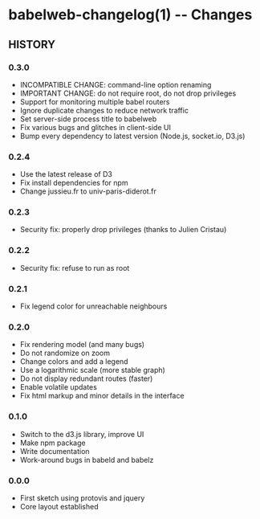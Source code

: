 babelweb-changelog(1) -- Changes
===========================

## HISTORY

### 0.3.0
* INCOMPATIBLE CHANGE: command-line option renaming
* IMPORTANT CHANGE: do not require root, do not drop privileges
* Support for monitoring multiple babel routers
* Ignore duplicate changes to reduce network traffic
* Set server-side process title to babelweb
* Fix various bugs and glitches in client-side UI
* Bump every dependency to latest version (Node.js, socket.io, D3.js)

### 0.2.4
* Use the latest release of D3
* Fix install dependencies for npm
* Change jussieu.fr to univ-paris-diderot.fr

### 0.2.3
* Security fix: properly drop privileges (thanks to Julien Cristau)

### 0.2.2
* Security fix: refuse to run as root

### 0.2.1
* Fix legend color for unreachable neighbours

### 0.2.0
* Fix rendering model (and many bugs)
* Do not randomize on zoom
* Change colors and add a legend
* Use a logarithmic scale (more stable graph)
* Do not display redundant routes (faster)
* Enable volatile updates
* Fix html markup and minor details in the interface

### 0.1.0
* Switch to the d3.js library, improve UI
* Make npm package
* Write documentation
* Work-around bugs in babeld and babelz

### 0.0.0
* First sketch using protovis and jquery
* Core layout established
